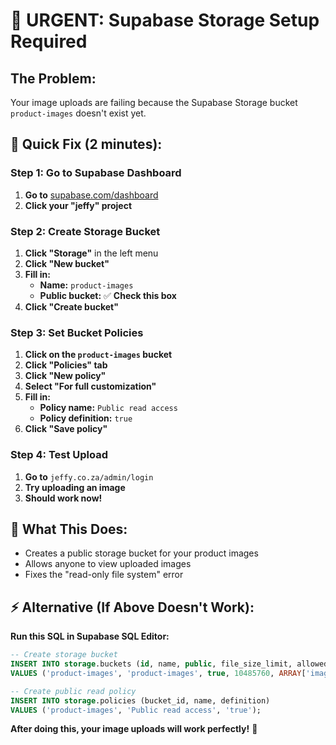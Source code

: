 # 🚨 URGENT: Supabase Storage Setup Required

## The Problem:
Your image uploads are failing because the Supabase Storage bucket `product-images` doesn't exist yet.

## 🔧 Quick Fix (2 minutes):

### Step 1: Go to Supabase Dashboard
1. **Go to** [supabase.com/dashboard](https://supabase.com/dashboard)
2. **Click your "jeffy" project**

### Step 2: Create Storage Bucket
1. **Click "Storage"** in the left menu
2. **Click "New bucket"**
3. **Fill in:**
   - **Name:** `product-images`
   - **Public bucket:** ✅ **Check this box**
4. **Click "Create bucket"**

### Step 3: Set Bucket Policies
1. **Click on the `product-images` bucket**
2. **Click "Policies" tab**
3. **Click "New policy"**
4. **Select "For full customization"**
5. **Fill in:**
   - **Policy name:** `Public read access`
   - **Policy definition:** `true`
6. **Click "Save policy"**

### Step 4: Test Upload
1. **Go to** `jeffy.co.za/admin/login`
2. **Try uploading an image**
3. **Should work now!**

## 🎯 What This Does:
- Creates a public storage bucket for your product images
- Allows anyone to view uploaded images
- Fixes the "read-only file system" error

## ⚡ Alternative (If Above Doesn't Work):
**Run this SQL in Supabase SQL Editor:**
```sql
-- Create storage bucket
INSERT INTO storage.buckets (id, name, public, file_size_limit, allowed_mime_types)
VALUES ('product-images', 'product-images', true, 10485760, ARRAY['image/jpeg', 'image/jpg', 'image/png', 'image/webp']);

-- Create public read policy
INSERT INTO storage.policies (bucket_id, name, definition)
VALUES ('product-images', 'Public read access', 'true');
```

**After doing this, your image uploads will work perfectly!** 🚀
